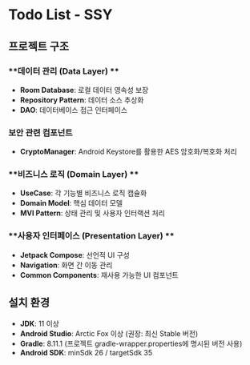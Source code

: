 #  Todo List - SSY

##  프로젝트 구조

###  **데이터 관리 (Data Layer) **
- **Room Database**: 로컬 데이터 영속성 보장
- **Repository Pattern**: 데이터 소스 추상화
- **DAO**: 데이터베이스 접근 인터페이스

###  **보안 관련 컴포넌트**
- **CryptoManager**: Android Keystore를 활용한 AES 암호화/복호화 처리

###  **비즈니스 로직 (Domain Layer) **
- **UseCase**: 각 기능별 비즈니스 로직 캡슐화
- **Domain Model**: 핵심 데이터 모델
- **MVI Pattern**: 상태 관리 및 사용자 인터랙션 처리

###  **사용자 인터페이스 (Presentation Layer) **
- **Jetpack Compose**: 선언적 UI 구성
- **Navigation**: 화면 간 이동 관리
- **Common Components**: 재사용 가능한 UI 컴포넌트

##  설치 환경

- **JDK**: 11 이상
- **Android Studio**: Arctic Fox 이상 (권장: 최신 Stable 버전)
- **Gradle**: 8.11.1 (프로젝트 gradle-wrapper.properties에 명시된 버전 사용)
- **Android SDK**: minSdk 26 / targetSdk 35

